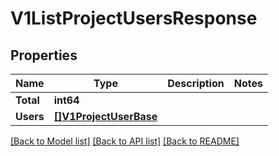 # V1ListProjectUsersResponse

## Properties

Name | Type | Description | Notes
------------ | ------------- | ------------- | -------------
**Total** | **int64** |  | 
**Users** | [**[]V1ProjectUserBase**](V1ProjectUserBase.md) |  | 

[[Back to Model list]](../README.md#documentation-for-models) [[Back to API list]](../README.md#documentation-for-api-endpoints) [[Back to README]](../README.md)


